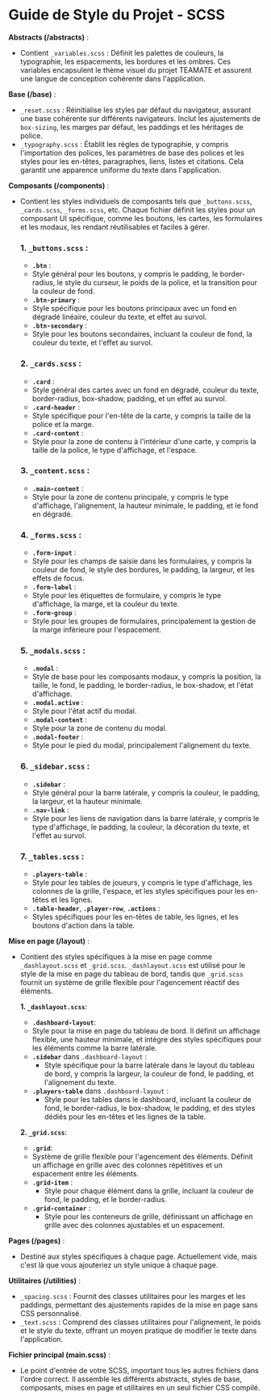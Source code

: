 # Guide de Style du Projet - SCSS

**Abstracts (/abstracts)** :
- Contient `_variables.scss` : Définit les palettes de couleurs, la typographie, les espacements, les bordures et les ombres. Ces variables encapsulent le thème visuel du projet TEAMATE et assurent une langue de conception cohérente dans l'application.

**Base (/base)** :
- `_reset.scss` : Réinitialise les styles par défaut du navigateur, assurant une base cohérente sur différents navigateurs. Inclut les ajustements de `box-sizing`, les marges par défaut, les paddings et les héritages de police.
- `_typography.scss` : Établit les règles de typographie, y compris l'importation des polices, les paramètres de base des polices et les styles pour les en-têtes, paragraphes, liens, listes et citations. Cela garantit une apparence uniforme du texte dans l'application.

**Composants (/components)** :
- Contient les styles individuels de composants tels que `_buttons.scss`, `_cards.scss`, `_forms.scss`, etc. Chaque fichier définit les styles pour un composant UI spécifique, comme les boutons, les cartes, les formulaires et les modaux, les rendant réutilisables et faciles à gérer.

    ### 1. `_buttons.scss` :

    - **`.btn`** : 
    - Style général pour les boutons, y compris le padding, le border-radius, le style du curseur, le poids de la police, et la transition pour la couleur de fond.
    - **`.btn-primary`** :
    - Style spécifique pour les boutons principaux avec un fond en dégradé linéaire, couleur du texte, et effet au survol.
    - **`.btn-secondary`** :
    - Style pour les boutons secondaires, incluant la couleur de fond, la couleur du texte, et l'effet au survol.

    ### 2. `_cards.scss` :

    - **`.card`** :
    - Style général des cartes avec un fond en dégradé, couleur du texte, border-radius, box-shadow, padding, et un effet au survol.
    - **`.card-header`** :
    - Style spécifique pour l'en-tête de la carte, y compris la taille de la police et la marge.
    - **`.card-content`** :
    - Style pour la zone de contenu à l'intérieur d'une carte, y compris la taille de la police, le type d'affichage, et l'espace.

    ### 3. `_content.scss` :

    - **`.main-content`** :
    - Style pour la zone de contenu principale, y compris le type d'affichage, l'alignement, la hauteur minimale, le padding, et le fond en dégradé.

    ### 4. `_forms.scss` :

    - **`.form-input`** :
    - Style pour les champs de saisie dans les formulaires, y compris la couleur de fond, le style des bordures, le padding, la largeur, et les effets de focus.
    - **`.form-label`** :
    - Style pour les étiquettes de formulaire, y compris le type d'affichage, la marge, et la couleur du texte.
    - **`.form-group`** :
    - Style pour les groupes de formulaires, principalement la gestion de la marge inférieure pour l'espacement.

    ### 5. `_modals.scss` :

    - **`.modal`** :
    - Style de base pour les composants modaux, y compris la position, la taille, le fond, le padding, le border-radius, le box-shadow, et l'état d'affichage.
    - **`.modal.active`** :
    - Style pour l'état actif du modal.
    - **`.modal-content`** :
    - Style pour la zone de contenu du modal.
    - **`.modal-footer`** :
    - Style pour le pied du modal, principalement l'alignement du texte.

    ### 6. `_sidebar.scss` :

    - **`.sidebar`** :
    - Style général pour la barre latérale, y compris la couleur, le padding, la largeur, et la hauteur minimale.
    - **`.nav-link`** :
    - Style pour les liens de navigation dans la barre latérale, y compris le type d'affichage, le padding, la couleur, la décoration du texte, et l'effet au survol.

    ### 7. `_tables.scss` :

    - **`.players-table`** :
    - Style pour les tables de joueurs, y compris le type d'affichage, les colonnes de la grille, l'espace, et les styles spécifiques pour les en-têtes et les lignes.
    - **`.table-header`**, **`.player-row`**, **`.actions`** :
    - Styles spécifiques pour les en-têtes de table, les lignes, et les boutons d'action dans la table.


**Mise en page (/layout)** :
- Contient des styles spécifiques à la mise en page comme `_dashlayout.scss` et `_grid.scss`. `_dashlayout.scss` est utilisé pour le style de la mise en page du tableau de bord, tandis que `_grid.scss` fournit un système de grille flexible pour l'agencement réactif des éléments.

    **1. `_dashlayout.scss`**:

    - **`.dashboard-layout`**:
    - Style pour la mise en page du tableau de bord. Il définit un affichage flexible, une hauteur minimale, et intègre des styles spécifiques pour les éléments comme la barre latérale.
    - **`.sidebar`** dans `.dashboard-layout` :
        - Style spécifique pour la barre latérale dans le layout du tableau de bord, y compris la largeur, la couleur de fond, le padding, et l'alignement du texte.
    - **`.players-table`** dans `.dashboard-layout` :
        - Style pour les tables dans le dashboard, incluant la couleur de fond, le border-radius, le box-shadow, le padding, et des styles dédiés pour les en-têtes et les lignes de la table.

    **2. `_grid.scss`**:

    - **`.grid`**:
    - Système de grille flexible pour l'agencement des éléments. Définit un affichage en grille avec des colonnes répétitives et un espacement entre les éléments.
    - **`.grid-item`** :
        - Style pour chaque élément dans la grille, incluant la couleur de fond, le padding, et le border-radius.
    - **`.grid-container`** :
        - Style pour les conteneurs de grille, définissant un affichage en grille avec des colonnes ajustables et un espacement.


**Pages (/pages)** :
- Destiné aux styles spécifiques à chaque page. Actuellement vide, mais c'est là que vous ajouteriez un style unique à chaque page.

**Utilitaires (/utilities)** :
- `_spacing.scss` : Fournit des classes utilitaires pour les marges et les paddings, permettant des ajustements rapides de la mise en page sans CSS personnalisé.
- `_text.scss` : Comprend des classes utilitaires pour l'alignement, le poids et le style du texte, offrant un moyen pratique de modifier le texte dans l'application.

**Fichier principal (main.scss)** :
- Le point d'entrée de votre SCSS, important tous les autres fichiers dans l'ordre correct. Il assemble les différents abstracts, styles de base, composants, mises en page et utilitaires en un seul fichier CSS compilé.